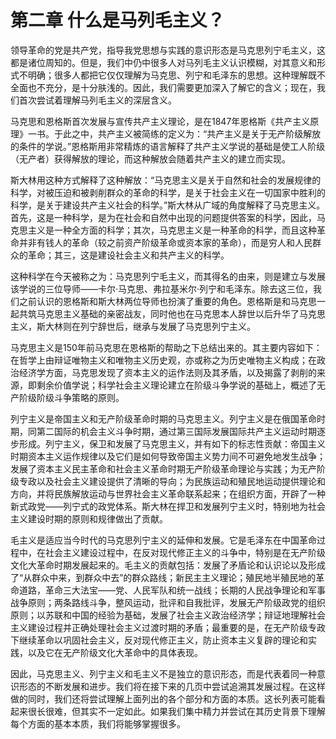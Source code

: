 # 第二章 什么是马列毛主义？

领导革命的党是共产党，指导我党思想与实践的意识形态是马克思列宁毛主义，这都是诸位周知的。但是，我们中仍中很多人对马列毛主义认识模糊，对其意义和形式不明确；很多人都把它仅仅理解为马克思、列宁和毛泽东的思想。这种理解既不全面也不充分，是十分肤浅的。因此，我们需要更加深入了解它的含义；现在，我们首次尝试着理解马列毛主义的深层含义。

马克思和恩格斯首次发展与宣传共产主义理论，是在1847年恩格斯《共产主义原理》一书。于此之中，共产主义被简练的定义为：“共产主义是关于无产阶级解放的条件的学说。”恩格斯用非常精炼的语言解释了共产主义学说的基础是使工人阶级（无产者）获得解放的理论，而这种解放会随着共产主义的建立而实现。

斯大林用这种方式解释了这种解放：“马克思主义是关于自然和社会的发展规律的科学，对被压迫和被剥削群众的革命的科学，是关于社会主义在一切国家中胜利的科学，是关于建设共产主义社会的科学。”斯大林从广域的角度解释了马克思主义。首先，这是一种科学，是为在社会和自然中出现的问题提供答案的科学，因此，马克思主义是一种全方面的科学；其次，马克思主义是一种革命的科学，而且这种革命并非有钱人的革命（较之前资产阶级革命或资本家的革命），而是穷人和人民群众的革命；其三，这是建设社会主义和共产主义的科学。

这种科学在今天被称之为：马克思列宁毛主义，而其得名的由来，则是建立与发展该学说的三位导师——卡尔·马克思、弗拉基米尔·列宁和毛泽东。除去这三位，我们之前认识的恩格斯和斯大林两位导师也扮演了重要的角色。恩格斯是和马克思一起共筑马克思主义基础的亲密战友，同时他也在马克思本人辞世以后升华了马克思主义，斯大林则在列宁辞世后，继承与发展了马克思列宁主义。

马克思主义是150年前马克思在恩格斯的帮助之下总结出来的。其主要内容如下：在哲学上由辩证唯物主义和唯物主义历史观，亦或称之为历史唯物主义构成；在政治经济学方面，马克思发现了资本主义的运作法则及其矛盾，以及揭露了剥削的来源，即剩余价值学说；科学社会主义理论建立在阶级斗争学说的基础上，概述了无产阶级阶级斗争策略的原则。

列宁主义是帝国主义和无产阶级革命时期的马克思主义。列宁主义是在俄国革命时期，同第二国际的机会主义斗争时期，通过第三国际发展国际共产主义运动时期逐步形成。列宁主义，保卫和发展了马克思主义，并有如下的标志性贡献：帝国主义时期资本主义运作规律以及它们是如何导致帝国主义势力间不可避免地发生战争；发展了资本主义民主革命和社会主义革命时期无产阶级革命理论与实践；为无产阶级专政以及社会主义建设提供了清晰的导向；为民族运动和殖民地运动提供理论和方向，并将民族解放运动与世界社会主义革命联系起来；在组织方面，开辟了一种新式政党——列宁式的政党体系。斯大林在捍卫和发展列宁主义时，特别地为社会主义建设时期的原则和规律做出了贡献。

毛主义是适应当今时代的马克思列宁主义的延伸和发展。它是毛泽东在中国革命过程中，在社会主义建设过程中，在反对现代修正主义的斗争中，特别是在无产阶级文化大革命时期发展起来的。毛主义的贡献包括：发展了矛盾论和认识论以及形成了“从群众中来，到群众中去”的群众路线；新民主主义理论；殖民地半殖民地的革命道路，革命三大法宝——党、人民军队和统一战线；长期的人民战争理论和军事战争原则；两条路线斗争，整风运动，批评和自我批评，发展无产阶级政党的组织原则；以苏联和中国的经验为基础，发展了社会主义政治经济学；辩证地理解社会主义建设过程并正确处理社会主义过渡时期的矛盾；最重要的是，在无产阶级专政下继续革命以巩固社会主义，反对现代修正主义，防止资本主义复辟的理论和实践，以及它在无产阶级文化大革命中的具体表现。

因此，马克思主义、列宁主义和毛主义不是独立的意识形态，而是代表着同一种意识形态的不断发展和进步。我们将在接下来的几页中尝试追溯其发展过程。在这样做的同时，我们还将尝试理解上面列出的各个部分和方面的本质。这长列表可能看起来很长很难，但其实不一定如此。如果我们集中精力并尝试在其历史背景下理解每个方面的基本本质，我们将能够掌握很多。